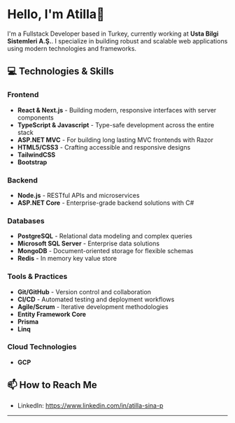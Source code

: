 # Hello, I'm Atilla👋

I'm a Fullstack Developer based in Turkey, currently working at **Usta Bilgi Sistemleri A.Ş.**. I specialize in building robust and scalable web applications using modern technologies and frameworks.

## 💻 Technologies & Skills

### Frontend
- **React & Next.js** - Building modern, responsive interfaces with server components
- **TypeScript & Javascript** - Type-safe development across the entire stack
- **ASP.NET MVC** - For building long lasting MVC frontends with Razor
- **HTML5/CSS3** - Crafting accessible and responsive designs
- **TailwindCSS**
- **Bootstrap**

### Backend
- **Node.js** - RESTful APIs and microservices
- **ASP.NET Core** - Enterprise-grade backend solutions with C#

### Databases
- **PostgreSQL** - Relational data modeling and complex queries
- **Microsoft SQL Server** - Enterprise data solutions
- **MongoDB** - Document-oriented storage for flexible schemas
- **Redis** - In memory key value store

### Tools & Practices
- **Git/GitHub** - Version control and collaboration
- **CI/CD** - Automated testing and deployment workflows
- **Agile/Scrum** - Iterative development methodologies
- **Entity Framework Core**
- **Prisma**
- **Linq**
  
### Cloud Technologies
- **GCP**

## 📫 How to Reach Me

- LinkedIn: https://www.linkedin.com/in/atilla-sina-p

---
